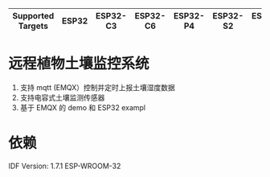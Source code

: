 | Supported Targets | ESP32 | ESP32-C3 | ESP32-C6 | ESP32-P4 | ESP32-S2 | ESP32-S3 |
| ----------------- | ----- | -------- | -------- | -------- | -------- | -------- |
# 远程植物土壤监控系统
1. 支持 mqtt (EMQX）控制并定时上报土壤湿度数据
2. 支持电容式土壤监测传感器
3. 基于 EMQX 的 demo 和 ESP32 exampl

 # 依赖
 IDF Version: 1.7.1
 ESP-WROOM-32
